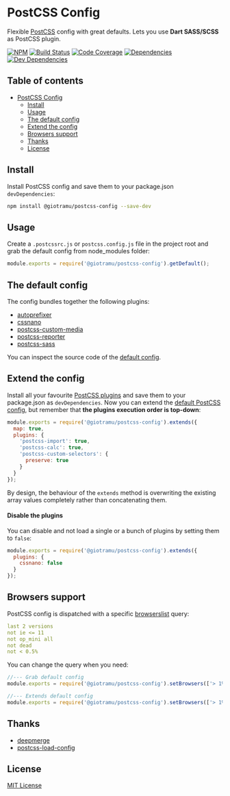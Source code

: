 # PostCSS Config

Flexible [PostCSS][postcss-doc-url] config with great defaults. Lets you use **Dart SASS/SCSS** as PostCSS plugin.

[![NPM][npm-img]][npm-url]
[![Build Status][ci-img]][ci-url]
[![Code Coverage][coverage-img]][coverage-url]
[![Dependencies][deps-img]][deps-url]
[![Dev Dependencies][devdeps-img]][devdeps-url]

## Table of contents

- [PostCSS Config](#postcss-config)
  - [Install](#install)
  - [Usage](#usage)
  - [The default config](#the-default-config)
  - [Extend the config](#extend-the-config)
  - [Browsers support](#browsers-support)
  - [Thanks](#thanks)
  - [License](#license)

## Install

Install PostCSS config and save them to your package.json `devDependencies`:

```sh
npm install @giotramu/postcss-config --save-dev
```

## Usage

Create a `.postcssrc.js` or `postcss.config.js` file in the project root and grab the default config from node_modules folder:

```js
module.exports = require('@giotramu/postcss-config').getDefault();
```

## The default config

The config bundles together the following plugins:

- [autoprefixer][autoprefixer-url]
- [cssnano][cssnano-url]
- [postcss-custom-media][postcss-custom-media-url]
- [postcss-reporter][postcss-reporter-url]
- [postcss-sass][postcss-sass-url]

You can inspect the source code of the [default config][default-config-url].

## Extend the config

Install all your favourite [PostCSS plugins][postcss-plugins-url] and save them to your package.json as `devDependencies`. Now you can extend the [default PostCSS config][default-config-url], but remember that **the plugins execution order is top-down**:

```js
module.exports = require('@giotramu/postcss-config').extends({
  map: true,
  plugins: {
    'postcss-import': true,
    'postcss-calc': true,
    'postcss-custom-selectors': {
      preserve: true
    }
  }
});
```

By design, the behaviour of the `extends` method is overwriting the existing array values completely rather than concatenating them.

#### Disable the plugins

You can disable and not load a single or a bunch of plugins by setting them to `false`:

```js
module.exports = require('@giotramu/postcss-config').extends({
  plugins: {
    cssnano: false
  }
});
```

## Browsers support

PostCSS config is dispatched with a specific [browserslist][browserslist-url] query:

```yml
last 2 versions
not ie <= 11
not op_mini all
not dead
not < 0.5%
```

You can change the query when you need:

```js
//--- Grab default config
module.exports = require('@giotramu/postcss-config').setBrowsers(['> 1%', 'IE 10']).getDefault();

//--- Extends default config
module.exports = require('@giotramu/postcss-config').setBrowsers(['> 1%', 'IE 10']).extends({...});
```

## Thanks

- [deepmerge][deepmerge-url]
- [postcss-load-config][postcss-load-config-url]

## License

[MIT License](./LICENSE)

<!---
  B A D G E S
-->

[ci-img]: https://github.com/giotramu/postcss-config/workflows/test%20and%20build/badge.svg?branch=master
[coverage-img]: https://badgen.net/coveralls/c/github/giotramu/postcss-config/master
[deps-img]: https://badgen.net/david/dep/giotramu/postcss-config
[devdeps-img]: https://badgen.net/david/dev/giotramu/postcss-config
[npm-img]: https://badgen.net/npm/v/@giotramu/postcss-config?icon=npm&label=npm%20package

<!---
  L I N K S
-->

[autoprefixer-url]: https://github.com/postcss/autoprefixer
[browserslist-url]: https://github.com/browserslist/browserslist
[ci-url]: https://github.com/giotramu/postcss-config/actions
[coverage-url]: https://coveralls.io/github/giotramu/postcss-config
[cssnano-url]: https://github.com/cssnano/cssnano
[deepmerge-url]: https://github.com/TehShrike/deepmerge
[default-config-url]: ./src/config.ts
[deps-url]: https://david-dm.org/giotramu/postcss-config
[devdeps-url]: https://david-dm.org/giotramu/postcss-config?type=dev
[npm-url]: https://www.npmjs.com/package/@giotramu/postcss-config
[postcss-custom-media-url]: https://github.com/postcss/postcss-custom-media
[postcss-doc-url]: https://postcss.org
[postcss-load-config-url]: https://github.com/michael-ciniawsky/postcss-load-config
[postcss-plugins-url]: https://github.com/postcss/postcss/blob/master/docs/plugins.md
[postcss-reporter-url]: https://github.com/postcss/postcss-reporter
[postcss-sass-url]: https://github.com/jonathantneal/postcss-sass
